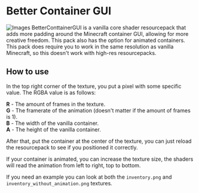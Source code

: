 # Better Container GUI
![Images](https://cdn.discordapp.com/attachments/365525375801098242/1248401880934121482/inventory_animation_1.gif?ex=6663885a&is=666236da&hm=c701ca898163ebfaa8ee37275e9f90c0bda032d504ba78608f02bcd831013a03&)
BetterConttainerGUI is a vanilla core shader resourcepack that adds more padding around the Minecraft container GUI, allowing for more creative freedom. This pack also has the option for animated containers.
This pack does require you to work in the same resolution as vanilla Minecraft, so this doesn't work with high-res resourcepacks.

## How to use
In the top right corner of the texture, you put a pixel with some specific value. The RGBA value is as follows:

 **R** - The amount of frames in the texture.<br>
 **G** - The framerate of the animation (doesn't matter if the amount of frames is 1).<br>
 **B** -  The width of the vanilla container.<br>
 **A** -  The height of the vanilla container.<br>

 After that, put the container at the center of the texture, you can just reload the resourcepack to see if you positioned it correctly.

 If your container is animated, you can increase the texture size, the shaders will read the animation from left to right, top to bottom.

 If you need an example you can look at both the `inventory.png` and `inventory_without_animation.png` textures.